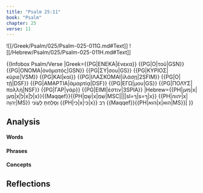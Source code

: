 ```yaml
---
title: "Psalm 25:11"
book: "Psalm"
chapter: 25
verse: 11
---
```

![[/Greek/Psalm/025/Psalm-025-011G.md#Text]]
![[/Hebrew/Psalm/025/Psalm-025-011H.md#Text]]

{{Infobox Psalm/Verse 
|Greek={{PG|ΕΝΕΚΑ|ἕνεκα}} {{PG|Ο|τοῦ|GSN}} {{PG|ΟΝΟΜΑ|ὀνόματός|GSN}} {{PG|ΣΥ|σου|GS}} {{PG|ΚΥΡΙΟΣ|κύριε|VSM}} {{PG|ΚΑΙ|καὶ}} {{PG|ΙΛΑΣΚΟΜΑΙ|ἱλάσῃ|2SFIM}} {{PG|Ο|τῇ|DSF}} {{PG|ΑΜΑΡΤΙΑ|ἁμαρτίᾳ|DSF}} {{PG|ΕΓΩ|μου|GS}} {{PG|ΠΟΛΥΣ|πολλὴ|NSF}} {{PG|ΓΑΡ|γάρ}} {{PG|ΕΙΜΙ|ἐστιν|3SPIA}}
|Hebrew={{PH|מען|x|מַעַן|x|לְ|x|לְ|x}}{{Maqqef}}{{PH|שֵׁם|x|שִׁמְ|MSC||||sl=ךָ|s=ךָ|x}} {{PH|יהוה|x|יְהוָה|MS}}
וְסָלַחְתָּ
לַעֲוֹנִי
{{PH|כִּי|x|כִּי|x}}
רַב
{{Maqqef}}{{PH|הוא|x|הוּא|MS}}׃|
}}

## Analysis

#### Words

#### Phrases

#### Concepts

## Reflections
